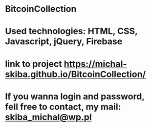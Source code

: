 # BitcoinCollection

# Used technologies: HTML, CSS, Javascript, jQuery, Firebase

# link to project https://michal-skiba.github.io/BitcoinCollection/

# If you wanna login and password, fell free to contact, my mail: skiba_michal@wp.pl